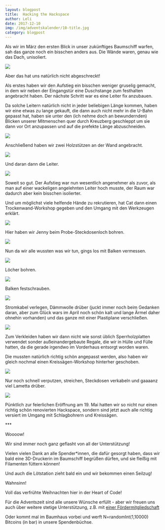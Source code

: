 ```yaml
---
layout: blogpost
title:  Hacking the Hackspace
author: Leli 
date: 2017-12-10
img: /img/adventskalender/10-title.jpg
category: blogpost
---
```



Als wir im März den ersten Blick in unser zukünftiges Baumschiff warfen, sah das ganze noch ein bisschen anders aus. Die Wände waren, genau wie das Dach, unisoliert.


<img src="/img/adventskalender/10-bevor-00.jpg" >


Aber das hat uns natürlich nicht abgeschreckt!

Als erstes haben wir den Aufstieg ein bisschen weniger gruselig gemacht, in dem wir neben der Eingangstür eine Duschstange zum festhalten angebracht haben.
Der nächste Schritt war es eine Leiter fix anzubauen. 

Da solche Leitern natürlich nicht in jeder beliebigen Länge kommen, haben wir eine etwas zu lange gekauft, die dann auch nicht mehr in die U-Bahn gepasst hat, haben sie unter den (ich nehme doch an bewundernden) Blicken unserer Mitmenschen quer durch Kreuzberg geschleppt um sie dann vor Ort anzupassen und auf die prefekte Länge abzuschneiden. 


<img src="/img/adventskalender/10-leiter-01.jpg">

Anschließend haben wir zwei Holzstützen an der Wand angebracht.

<img src="/img/adventskalender/10-leiter-03.jpg">

Und daran dann die Leiter. 

<img src="/img/adventskalender/10-leiter-04.jpg">




Soweit so gut. Der Aufstieg war nun wesentlich angenehmer als zuvor, als man auf einer wackeligen angelehnten Leiter hoch musste, der Raum war dadurch aber kein bisschen isolierter.

Und um möglichst viele helfende Hände zu rekrutieren, hat Cat dann einen Trockenwand-Workshop gegeben und den Umgang mit den Werkzeugen erklärt. 

<img src="/img/adventskalender/10-workshop-01.jpg">

Hier haben wir Jenny beim Probe-Steckdosenloch bohren. 

<img src="/img/adventskalender/10-workshop-02.jpg">



Nun da wir alle wussten was wir tun, gings los mit Balken vermessen.

<img src="/img/adventskalender/10-wand-01.jpg">

Löcher bohren. 

<img src="/img/adventskalender/10-wand-02.jpg">

Balken festschrauben. 

<img src="/img/adventskalender/10-wand-03.jpg">

Stromkabel verlegen, Dämmwolle drüber (juckt immer noch beim Gedanken daran, aber zum Glück wars im April noch schön kalt und lange Ärmel daher ohnehin vorhanden) und das ganze mit einer Plastiplane verschließen. 

<img src="/img/adventskalender/10-wand-04.jpg">

Zum Verkleiden haben wir dann nicht wie sonst üblich Sperrholzplatten verwendet sonder außeinandergebaute Regale, die wir in Hülle und Fülle hatten, da die gerade irgendwo im Vorderhaus entsorgt worden waren.

Die mussten natürlich richtig schön angepasst werden, also haben wir gleich nochmal einen Kreissägen-Workshop hinterher geschoben. 

<img src="/img/adventskalender/10-wand-05.jpg">

Nur noch schnell verputzen, streichen, Steckdosen verkabeln und gaaaanz viel Lametta drüber.


<img src="/img/adventskalender/10-fertig-00.jpg">

Pünktlich zur feierlichen Eröffnung am 19. Mai hatten wir so nicht nur einen richtig schön renovierten Hackspace, sondern sind jetzt auch alle richtig versiert im Umgang mit Schlagbohrern und Kreissägen. 



\*\*\*

Woooow!

Wir sind immer noch ganz geflasht von all der Unterstützung!

Vielen vielen Dank an alle Spender\*innen, die dafür gesorgt haben, dass wir bald eine 3D-Druckerin im Baumschiff begrüßen dürfen, und sie fleißig mit Filamenten füttern können!

Und auch die Lötstation zieht bald ein und wir bekommen einen Seilzug!

Wahnsinn!

Voll das verfrühte Weihnachten hier in der Heart of Code!

Für die Adventszeit sind alle unsere Wünsche erfüllt - aber wir freuen uns auch über weitere stetige Unterstützung, z.B. mit [einer Fördermitgliedschaft](http://heartofcode.org/mitgliedsformular.html)

Oder kommt mal im Baumhaus vorbei und werft N=randomInt(1,10000) Bitcoins (in bar) in unsere Spendenbüchse.
